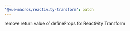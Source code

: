 ```yaml
---
'@vue-macros/reactivity-transform': patch
---
```


remove return value of defineProps for Reactivity Transform
